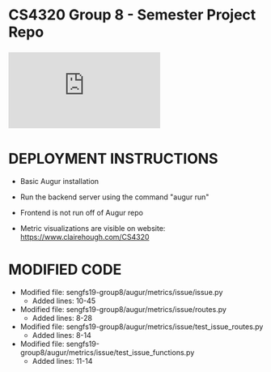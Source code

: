# CS4320 Group 8 - Semester Project Repo

### ![Design Document](https://github.com/computationalmystic/sengfs19-group8/blob/master/Sprint%201%20Design%20Document.pdf)


# DEPLOYMENT INSTRUCTIONS

- Basic Augur installation

- Run the backend server using the command "augur run"
 - Frontend is not run off of Augur repo
- Metric visualizations are visible on website: https://www.clairehough.com/CS4320


# MODIFIED CODE

- Modified file: sengfs19-group8/augur/metrics/issue/issue.py
   - Added lines: 10-45
- Modified file: sengfs19-group8/augur/metrics/issue/routes.py
   - Added lines: 8-28
- Modified file: sengfs19-group8/augur/metrics/issue/test_issue_routes.py
   - Added lines: 8-14
- Modified file: sengfs19-group8/augur/metrics/issue/test_issue_functions.py
   - Added lines: 11-14

